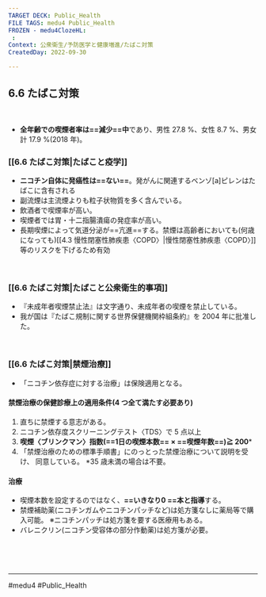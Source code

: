 ```yaml
---
TARGET DECK: Public_Health
FILE TAGS: medu4 Public_Health
FROZEN - medu4ClozeHL:
 : 
Context: 公衆衛生/予防医学と健康増進/たばこ対策
CreatedDay: 2022-09-30

---
```


## 6.6 たばこ対策

<br>

- **全年齢での喫煙者率は==減少==中**であり、男性 27.8 %、女性 8.7 %、男女計 17.9 %(2018 年)。
<!--ID: 1664685324581-->



### [[6.6 たばこ対策|たばこと疫学]]
- **ニコチン自体に発癌性は==ない==**。発がんに関連するベンゾ\[a\]ピレンはたばこに含有される
- 副流煙は主流煙よりも粒子状物質を多く含んでいる。
- 飲酒者で喫煙率が高い。
- 喫煙者では胃・十二指腸潰瘍の発症率が高い。
- 長期喫煙によって気道分泌が==亢進==する。禁煙は高齢者においても(何歳になっても)[[4.3 慢性閉塞性肺疾患〈COPD〉|慢性閉塞性肺疾患〈COPD〉]]等のリスクを下げるため有効
<!--ID: 1664685324599-->



<br>

### [[6.6 たばこ対策|たばこと公衆衛生的事項]]
- 『未成年者喫煙禁止法』は文字通り、未成年者の喫煙を禁止している。 
- 我が国は『たばこ規制に関する世界保健機関枠組条約』を 2004 年に批准した。


<br>


### [[6.6 たばこ対策|禁煙治療]]
- 「ニコチン依存症に対する治療」は保険適用となる。
#### 禁煙治療の保健診療上の適用条件(4 つ全て満たす必要あり)
1. 直ちに禁煙する意志がある。
2. ニコチン依存度スクリーニングテスト〈TDS〉で 5 点以上
3. **喫煙〈ブリンクマン〉指数(==1日の喫煙本数== × ==喫煙年数==)≧ 200**\*
4. 「禁煙治療のための標準手順書」にのっとった禁煙治療について説明を受け、   同意している。
\*35 歳未満の場合は不要。
#### 治療
- 喫煙本数を設定するのではなく、**==いきなり0 ==本と指導**する。 
- 禁煙補助薬(ニコチンガムやニコチンパッチなど)は処方箋なしに薬局等で購入可能。 
※ニコチンパッチは処方箋を要する医療用もある。 
- バレニクリン(ニコチン受容体の部分作動薬)は処方箋が必要。
 
<!--ID: 1664685324623-->




<br><br><br>

---
#medu4 #Public_Health
